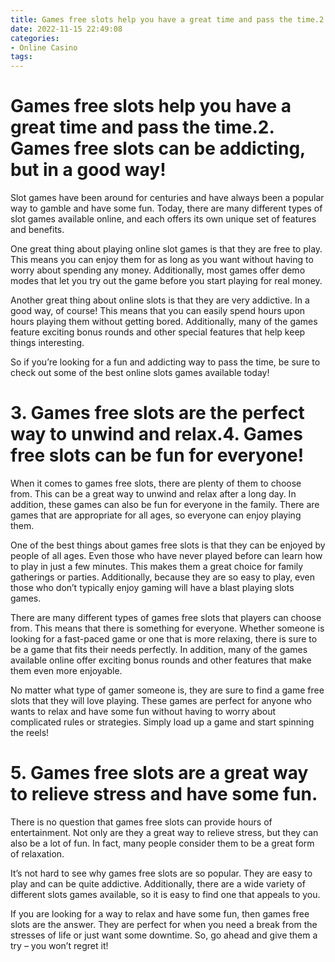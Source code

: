 ```yaml
---
title: Games free slots help you have a great time and pass the time.2. Games free slots can be addicting, but in a good way!
date: 2022-11-15 22:49:08
categories:
- Online Casino
tags:
---
```



#  Games free slots help you have a great time and pass the time.2. Games free slots can be addicting, but in a good way!

Slot games have been around for centuries and have always been a popular way to gamble and have some fun. Today, there are many different types of slot games available online, and each offers its own unique set of features and benefits.

One great thing about playing online slot games is that they are free to play. This means you can enjoy them for as long as you want without having to worry about spending any money. Additionally, most games offer demo modes that let you try out the game before you start playing for real money.

Another great thing about online slots is that they are very addictive. In a good way, of course! This means that you can easily spend hours upon hours playing them without getting bored. Additionally, many of the games feature exciting bonus rounds and other special features that help keep things interesting.

So if you’re looking for a fun and addicting way to pass the time, be sure to check out some of the best online slots games available today!

# 3. Games free slots are the perfect way to unwind and relax.4. Games free slots can be fun for everyone!

When it comes to games free slots, there are plenty of them to choose from. This can be a great way to unwind and relax after a long day. In addition, these games can also be fun for everyone in the family. There are games that are appropriate for all ages, so everyone can enjoy playing them.

One of the best things about games free slots is that they can be enjoyed by people of all ages. Even those who have never played before can learn how to play in just a few minutes. This makes them a great choice for family gatherings or parties. Additionally, because they are so easy to play, even those who don’t typically enjoy gaming will have a blast playing slots games.

There are many different types of games free slots that players can choose from. This means that there is something for everyone. Whether someone is looking for a fast-paced game or one that is more relaxing, there is sure to be a game that fits their needs perfectly. In addition, many of the games available online offer exciting bonus rounds and other features that make them even more enjoyable.

No matter what type of gamer someone is, they are sure to find a game free slots that they will love playing. These games are perfect for anyone who wants to relax and have some fun without having to worry about complicated rules or strategies. Simply load up a game and start spinning the reels!

# 5. Games free slots are a great way to relieve stress and have some fun.

There is no question that games free slots can provide hours of entertainment. Not only are they a great way to relieve stress, but they can also be a lot of fun. In fact, many people consider them to be a great form of relaxation.

It’s not hard to see why games free slots are so popular. They are easy to play and can be quite addictive. Additionally, there are a wide variety of different slots games available, so it is easy to find one that appeals to you.

If you are looking for a way to relax and have some fun, then games free slots are the answer. They are perfect for when you need a break from the stresses of life or just want some downtime. So, go ahead and give them a try – you won’t regret it!